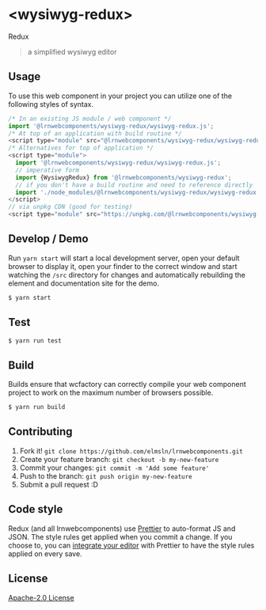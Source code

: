 # &lt;wysiwyg-redux&gt;

Redux
> a simplified wysiwyg editor

## Usage
To use this web component in your project you can utilize one of the following styles of syntax.

```js
/* In an existing JS module / web component */
import '@lrnwebcomponents/wysiwyg-redux/wysiwyg-redux.js';
/* At top of an application with build routine */
<script type="module" src="@lrnwebcomponents/wysiwyg-redux/wysiwyg-redux.js"></script>
/* Alternatives for top of application */
<script type="module">
  import '@lrnwebcomponents/wysiwyg-redux/wysiwyg-redux.js';
  // imperative form
  import {WysiwygRedux} from '@lrnwebcomponents/wysiwyg-redux';
  // if you don't have a build routine and need to reference directly
  import './node_modules/@lrnwebcomponents/wysiwyg-redux/wysiwyg-redux.js';
</script>
// via unpkg CDN (good for testing)
<script type="module" src="https://unpkg.com/@lrnwebcomponents/wysiwyg-redux/wysiwyg-redux.js"></script>
```

## Develop / Demo
Run `yarn start` will start a local development server, open your default browser to display it, open your finder to the correct window and start watching the `/src` directory for changes and automatically rebuilding the element and documentation site for the demo.
```bash
$ yarn start
```

## Test

```bash
$ yarn run test
```

## Build
Builds ensure that wcfactory can correctly compile your web component project to
work on the maximum number of browsers possible.
```bash
$ yarn run build
```

## Contributing

1. Fork it! `git clone https://github.com/elmsln/lrnwebcomponents.git`
2. Create your feature branch: `git checkout -b my-new-feature`
3. Commit your changes: `git commit -m 'Add some feature'`
4. Push to the branch: `git push origin my-new-feature`
5. Submit a pull request :D

## Code style

Redux (and all lrnwebcomponents) use [Prettier][prettier] to auto-format JS and JSON.  The style rules get applied when you commit a change.  If you choose to, you can [integrate your editor][prettier-ed] with Prettier to have the style rules applied on every save.

[prettier]: https://github.com/prettier/prettier/
[prettier-ed]: https://github.com/prettier/prettier/#editor-integration
[polyserve]: https://github.com/Polymer/polyserve
[web-component-tester]: https://github.com/Polymer/web-component-tester

## License
[Apache-2.0 License](http://opensource.org/licenses/Apache-2.0)